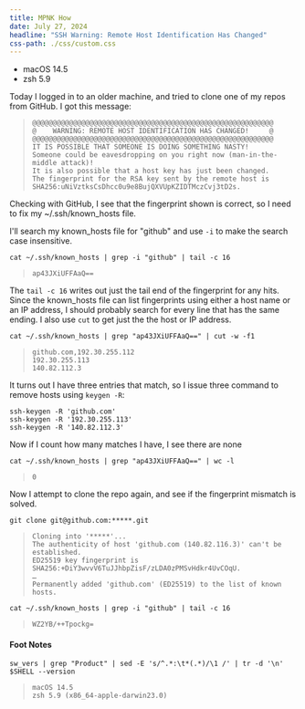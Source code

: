 ```yaml
---
title: MPNK How
date: July 27, 2024
headline: "SSH Warning: Remote Host Identification Has Changed"
css-path: ./css/custom.css
---
```


- macOS 14.5
- zsh 5.9

Today I logged in to an older machine, and tried to clone one of my repos from GitHub. I got this message:

>     @@@@@@@@@@@@@@@@@@@@@@@@@@@@@@@@@@@@@@@@@@@@@@@@@@@@@@@@@@@
>     @    WARNING: REMOTE HOST IDENTIFICATION HAS CHANGED!     @
>     @@@@@@@@@@@@@@@@@@@@@@@@@@@@@@@@@@@@@@@@@@@@@@@@@@@@@@@@@@@
>     IT IS POSSIBLE THAT SOMEONE IS DOING SOMETHING NASTY!
>     Someone could be eavesdropping on you right now (man-in-the-middle attack)!
>     It is also possible that a host key has just been changed.
>     The fingerprint for the RSA key sent by the remote host is
>     SHA256:uNiVztksCsDhcc0u9e8BujQXVUpKZIDTMczCvj3tD2s.

Checking with GitHub, I see that the fingerprint shown is correct, so I need to fix my ~/.ssh/known_hosts file.

I'll search my known_hosts file for "github" and use `-i` to make the search case insensitive.

    cat ~/.ssh/known_hosts | grep -i "github" | tail -c 16
>     ap43JXiUFFAaQ==

The `tail -c 16` writes out just the tail end of the fingerprint for any hits.
Since the known_hosts file can list fingerprints using either a host name or an IP address,
I should probably search for every line that has the same ending. I also use `cut` to get just the the host or IP address.

    cat ~/.ssh/known_hosts | grep "ap43JXiUFFAaQ==" | cut -w -f1
>     github.com,192.30.255.112
>     192.30.255.113
>     140.82.112.3

It turns out I have three entries that match, so I issue three command to remove hosts using `keygen -R`:

    ssh-keygen -R 'github.com'
    ssh-keygen -R '192.30.255.113'
    ssh-keygen -R '140.82.112.3'

Now if I count how many matches I have, I see there are none

    cat ~/.ssh/known_hosts | grep "ap43JXiUFFAaQ==" | wc -l
>     0

Now I attempt to clone the repo again, and see if the fingerprint mismatch is solved.

    git clone git@github.com:*****.git
>     Cloning into '*****'...
>     The authenticity of host 'github.com (140.82.116.3)' can't be established.
>     ED25519 key fingerprint is SHA256:+DiY3wvvV6TuJJhbpZisF/zLDA0zPMSvHdkr4UvCOqU.
>     …
>     Permanently added 'github.com' (ED25519) to the list of known hosts.


    cat ~/.ssh/known_hosts | grep -i "github" | tail -c 16
>     WZ2YB/++Tpockg=




#### Foot Notes

    sw_vers | grep "Product" | sed -E 's/^.*:\t*(.*)/\1 /' | tr -d '\n'
    $SHELL --version
>     macOS 14.5 
>     zsh 5.9 (x86_64-apple-darwin23.0)




